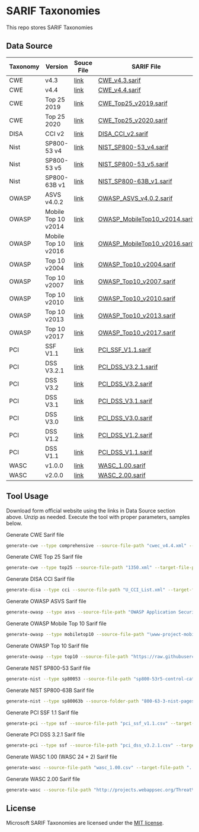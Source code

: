 # SARIF Taxonomies

This repo stores SARIF Taxonomies

## Data Source

| **Taxonomy** | **Version** | **Souce File** | **SARIF File** |
-----|-----|-----|-----
CWE | v4.3 | [link](https://cwe.mitre.org/data/xml/cwec/cwec_v4.3.xml.zip) | [CWE_v4.3.sarif](CWE_v4.3.sarif)
CWE| v4.4 | [link](https://cwe.mitre.org/data/xml/cwec_v4.4.xml.zip) | [CWE_v4.4.sarif](CWE_v4.4.sarif)
CWE | Top 25 2019 | [link](https://cwe.mitre.org/data/xml/views/1200.xml.zip) | [CWE_Top25_v2019.sarif](CWE_Top25_v2019.sarif)
CWE | Top 25 2020 | [link](https://cwe.mitre.org/data/xml/views/1350.xml.zip) | [CWE_Top25_v2020.sarif](CWE_Top25_v2020.sarif)
DISA | CCI v2 | [link](https://dl.dod.cyber.mil/wp-content/uploads/stigs/zip/u_draft_cci_specification_v2r0.2.zip) | [DISA_CCI_v2.sarif](DISA_CCI_v2.sarif)
Nist | SP800-53 v4 | [link](https://raw.githubusercontent.com/usnistgov/oscal-content/master/nist.gov/SP800-53/rev4/json/NIST_SP-800-53_rev4_catalog.json) | [NIST_SP800-53_v4.sarif](NIST_SP800-53_v4.sarif)
Nist | SP800-53 v5 | [link](https://csrc.nist.gov/CSRC/media/Publications/sp/800-53/rev-5/final/documents/sp800-53r5-control-catalog.xlsx) | [NIST_SP800-53_v5.sarif](NIST_SP800-53_v5.sarif)
Nist | SP800-63B v1 | [link](https://pages.nist.gov/800-63-3/sp800-63b.html) | [NIST_SP800-63B_v1.sarif](NIST_SP800-63B_v1.sarif)
OWASP | ASVS v4.0.2 | [link](https://github.com/OWASP/ASVS/raw/v4.0.2/4.0/docs/_en/OWASP%20Application%20Security%20Verification%20Standard%204.0.2-en.csv) | [OWASP_ASVS_v4.0.2.sarif](OWASP_ASVS_v4.0.2.sarif)
OWASP | Mobile Top 10 v2014 | [link](https://github.com/OWASP/www-project-mobile-top-10/tree/master/2014-risks) | [OWASP_MobileTop10_v2014.sarif](OWASP_MobileTop10_v2014.sarif)
OWASP | Mobile Top 10 v2016 | [link](https://github.com/OWASP/www-project-mobile-top-10/tree/master/2016-risks) | [OWASP_MobileTop10_v2016.sarif](OWASP_MobileTop10_v2016.sarif)
OWASP | Top 10 v2004 | [link](https://raw.githubusercontent.com/owasp-top/owasp-top-2004/master/README.md) | [OWASP_Top10_v2004.sarif](OWASP_Top10_v2004.sarif)
OWASP | Top 10 v2007 | [link](https://raw.githubusercontent.com/owasp-top/owasp-top-2007/master/README.md) | [OWASP_Top10_v2007.sarif](OWASP_Top10_v2007.sarif)
OWASP | Top 10 v2010 | [link](https://raw.githubusercontent.com/owasp-top/owasp-top-2010/master/README.md) | [OWASP_Top10_v2010.sarif](OWASP_Top10_v2010.sarif)
OWASP | Top 10 v2013 | [link](https://raw.githubusercontent.com/owasp-top/owasp-top-2013/master/README.md) | [OWASP_Top10_v2013.sarif](OWASP_Top10_v2013.sarif)
OWASP | Top 10 v2017 | [link](https://raw.githubusercontent.com/owasp-top/owasp-top-2017/master/README.md) | [OWASP_Top10_v2017.sarif](OWASP_Top10_v2017.sarif)
PCI | SSF V1.1 | [link](https://www.pcisecuritystandards.org/documents/PCI-Secure-Software-Standard-v1_1.pdf) | [PCI_SSF_V1.1.sarif](PCI_SSF_V1.1.sarif)
PCI | DSS V3.2.1 | [link](https://www.pcisecuritystandards.org/documents/PCI_DSS_v3-2-1.pdf) | [PCI_DSS_V3.2.1.sarif](PCI_DSS_V3.2.1.sarif)
PCI | DSS V3.2 | [link](https://www.pcisecuritystandards.org/documents/PCI_DSS_v3-2.pdf) | [PCI_DSS_V3.2.sarif](PCI_DSS_V3.2.sarif)
PCI | DSS V3.1 | [link](https://www.pcisecuritystandards.org/documents/PCI_DSS_v3-1.pdf) | [PCI_DSS_V3.1.sarif](PCI_DSS_V3.1.sarif)
PCI | DSS V3.0 | [link](https://www.pcisecuritystandards.org/documents/PCI_DSS_v3.pdf) | [PCI_DSS_V3.0.sarif](PCI_DSS_V3.0.sarif)
PCI | DSS V1.2 | [link](https://www.pcisecuritystandards.org/documents/PCI_Security_Assessment_Procedures_v1-2.pdf) | [PCI_DSS_V1.2.sarif](PCI_DSS_V1.2.sarif)
PCI | DSS V1.1 | [link](https://www.pcisecuritystandards.org/documents/pci_dss_v1-1.pdf) | [PCI_DSS_V1.1.sarif](PCI_DSS_V1.1.sarif)
WASC | v1.0.0 | [link](http://projects.webappsec.org/Threat%20Classification%20Previous%20Versions) |[WASC_1.00.sarif](WASC_1.00.sarif)
WASC | v2.0.0 | [link](http://projects.webappsec.org/Threat%20Classification%20Taxonomy%20Cross%20Reference%20View) |[WASC_2.00.sarif](WASC_2.00.sarif)

## Tool Usage

Download form official website using the links in Data Source section above. Unzip as needed.
Execute the tool with proper parameters, samples below.

Generate CWE Sarif file

```bash
generate-cwe --type comprehensive --source-file-path "cwec_v4.4.xml" --target-file-path "CWE_v4.4.sarif" --version "4.4"
```

Generate CWE Top 25 Sarif file

```bash
generate-cwe --type top25 --source-file-path "1350.xml" --target-file-path "CWE_Top25_v2020.sarif" --version "2020"
```

Generate DISA CCI Sarif file

```bash
generate-disa --type cci --source-file-path "U_CCI_List.xml" --target-file-path "DISA_CCI_v2.sarif" --version "2"
```

Generate OWASP ASVS Sarif file

```bash
generate-owasp --type asvs --source-file-path "OWASP Application Security Verification Standard 4.0.2-en.csv" --target-file-path "OWASP_ASVS_v4.0.2.sarif" --version "4.0.2"
```

Generate OWASP Mobile Top 10 Sarif file

```bash
generate-owasp --type mobiletop10 --source-file-path "\www-project-mobile-top-10-master\2014-risks" --target-file-path "OWASP_MobileTop10_v2014.sarif" --version "2014"
```

Generate OWASP Top 10 Sarif file

```bash
generate-owasp --type top10 --source-file-path "https://raw.githubusercontent.com/owasp-top/owasp-top-2004/master/README.md" --target-file-path "OWASP_Top10_v2004.sarif" --version "2004"
```

Generate NIST SP800-53 Sarif file

```bash
generate-nist --type sp80053 --source-file-path "sp800-53r5-control-catalog.csv" --target-file-path "NIST_SP800-53_v5.sarif" --version "5"
```

Generate NIST SP800-63B Sarif file

```bash
generate-nist --type sp80063b --source-folder-path "800-63-3-nist-pages\sp800-63b" --target-file-path "NIST_SP800-63B_v1.sarif" --version "1"
```

Generate PCI SSF 1.1 Sarif file

```bash
generate-pci --type ssf --source-file-path "pci_ssf_v1.1.csv" --target-file-path "..\..\..\..\..\PCI_SSF_V1.1.sarif" --version "1.1"
```

Generate PCI DSS 3.2.1 Sarif file

```bash
generate-pci --type ssf --source-file-path "pci_dss_v3.2.1.csv" --target-file-path "..\..\..\..\..\PCI_DSS_V3.2.1.sarif" --version "3.2.1"
```

Generate WASC 1.00 (WASC 24 + 2) Sarif file

```bash
generate-wasc --source-file-path "wasc_1.00.csv" --target-file-path "..\..\..\..\..\WASC_2.00.sarif" --version "1.00"
```

Generate WASC 2.00 Sarif file

```bash
generate-wasc --source-file-path "http://projects.webappsec.org/Threat%20Classification%20Taxonomy%20Cross%20Reference%20View" --target-file-path "..\..\..\..\..\WASC_2.00.sarif" --version "2.00"
```
## License

Microsoft SARIF Taxonomies are licensed under the [MIT license](https://github.com/microsoft/sarif-visualstudio-extension/blob/main/LICENSE).
